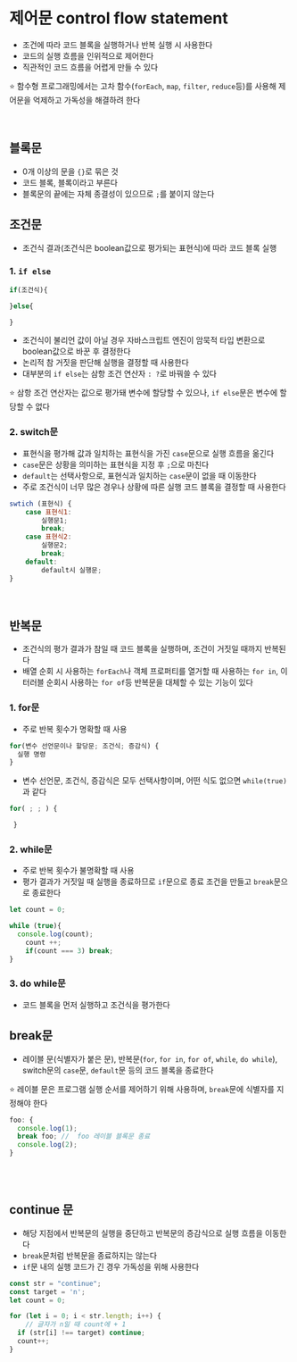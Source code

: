 # 제어문 control flow statement

- 조건에 따라 코드 블록을 실행하거나 반복 실행 시 사용한다
- 코드의 실행 흐름을 인위적으로 제어한다
- 직관적인 코드 흐름을 어렵게 만들 수 있다

⭐ 함수형 프로그래밍에서는 고차 함수(`forEach`, `map`, `filter`, `reduce`등)를 사용해 제어문을 억제하고 가독성을 해결하려 한다

<br>

## 블록문

- 0개 이상의 문을 `{}`로 묶은 것
- 코드 블록, 블록이라고 부른다
- 블록문의 끝에는 자체 종결성이 있으므로 `;`를 붙이지 않는다

## 조건문

- 조건식 결과(조건식은 boolean값으로 평가되는 표현식)에 따라 코드 블록 실행

### 1. `if else`

```js
if(조건식){

}else{

}
```

- 조건식이 불리언 값이 아닐 경우 자바스크립트 엔진이 암묵적 타입 변환으로 boolean값으로 바꾼 후 결정한다
- 논리적 참 거짓을 판단해 실행을 결정할 때 사용한다   
- 대부분의 `if else`는 삼항 조건 연산자 `: ?`로 바꿔쓸 수 있다

⭐ 삼항 조건 연산자는 값으로 평가돼 변수에 할당할 수 있으나, `if else`문은 변수에 할당할 수 없다


### 2. switch문

- 표현식을 평가해 값과 일치하는 표현식을 가진 `case`문으로 실행 흐름을 옮긴다
- `case`문은 상황을 의미하는 표현식을 지정 후 `;`으로 마친다
- `default`는 선택사항으로, 표현식과 일치하는 `case`문이 없을 때 이동한다
- 주로 조건식이 너무 많은 경우나 상황에 따른 실행 코드 블록을 결정할 때 사용한다

```js
swtich (표현식) {
	case 표현식1:
		실행문1;
		break;
	case 표현식2:
		실행문2;
		break;
	default:
		default시 실행문;
}
```

<br>

## 반복문

- 조건식의 평가 결과가 참일 때 코드 블록을 실행하며, 조건이 거짓일 때까지 반복된다
- 배열 순회 시 사용하는 `forEach`나 객체 프로퍼티를 열거할 때 사용하는 `for in`, 이터러블 순회시 사용하는 `for of`등 반복문을 대체할 수 있는 기능이 있다

### 1. for문

- 주로 반복 횟수가 명확할 때 사용

```js
for(변수 선언문이나 할당문; 조건식; 증감식) {
  실행 명령
}
```

- 변수 선언문, 조건식, 증감식은 모두 선택사항이며, 어떤 식도 없으면 `while(true)`과 같다

```js
for( ; ; ) {

 }
```


### 2. while문

- 주로 반복 횟수가 불명확할 때 사용
- 평가 결과가 거짓일 때 실행을 종료하므로 `if`문으로 종료 조건을 만들고 `break`문으로 종료한다

```js
let count = 0;

while (true){
  console.log(count);
	count ++;
	if(count === 3) break;
}
```

### 3. do while문

- 코드 블록을 먼저 실행하고 조건식을 평가한다

## break문

- 레이블 문(식별자가 붙은 문), 반복문(`for`, `for in`, `for of`, `while`, `do while`), switch문의 `case`문, `default`문 등의 코드 블록을 종료한다

⭐ 레이블 문은 프로그램 실행 순서를 제어하기 위해 사용하며, `break`문에 식별자를 지정해야 한다

```js
foo: {
  console.log(1);
  break foo; //  foo 레이블 블록문 종료
  console.log(2);
}
```

<br>
<br>

## continue 문

- 해당 지점에서 반복문의 실행을 중단하고 반복문의 증감식으로 실행 흐름을 이동한다
- `break`문처럼 반복문을 종료하지는 않는다
- `if`문 내의 실행 코드가 긴 경우 가독성을 위해 사용한다

```js
const str = "continue";
const target = 'n';
let count = 0;

for (let i = 0; i < str.length; i++) {
	// 글자가 n일 때 count에 + 1
  if (str[i] !== target) continue;
  count++;
}
```